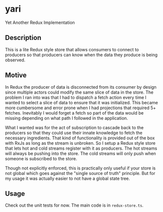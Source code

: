 # yari
Yet Another Redux Implementation

## Description
This is a lite Redux style store that allows consumers to connect to producers so that producers can know when the data they produce is being observed.

## Motive
In Redux the producer of data is disconnected from its consumer by design since multiple actors could modify the same slice of data in the store. The problem I ran into was that I had to dispatch a fetch action every time I wanted to select a slice of data to ensure that it was initialized. This became more cumbersome and error prone when I had projections that required 5+ fetches. Inevitably I would forget a fetch so part of the data would be missing depending on what path I followed in the application.

What I wanted was for the act of subscription to cascade back to the producers so that they could use their innate knowledge to fetch the necessary ingredients. That kind of functionality is provided out of the box with RxJs as long as the stream is unbroken. So I setup a Redux style store that lets hot and cold streams register with it as producers. The hot streams will always be pushing into the store. The cold streams will only push when someone is subscribed to the store.

Though not explicitly enforced, this is practically only useful if your store is not global which goes against the "single source of truth" principle. But for my usage it was actually easier to not have a global state tree.

## Usage
Check out the unit tests for now. The main code is in `redux-store.ts`.
